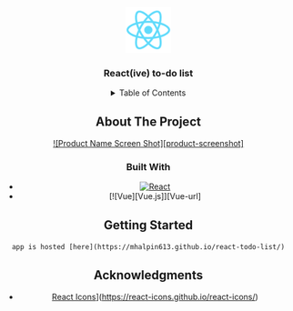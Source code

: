<!-- PROJECT LOGO -->
<br />
<div align="center">
  <a href="https://github.com/github_username/repo_name">
    <img src="public/logo192.png" alt="Logo" width="80" height="80">
  </a>

<h3 align="center">React(ive) to-do list</h3>



<!-- TABLE OF CONTENTS -->
<details>
  <summary>Table of Contents</summary>
  <ol>
    <li>
      <a href="#about-the-project">About The Project</a>
      <ul>
        <li><a href="#built-with">Built With</a></li>
      </ul>
    </li>
    <li>
      <a href="#getting-started">Getting Started</a>
      <ul>
        <li><a href="#prerequisites">Prerequisites</a></li>
        <li><a href="#installation">Installation</a></li>
      </ul>
    </li>
  </ol>
</details>

## About The Project

[![Product Name Screen Shot][product-screenshot]](https://example.com)

### Built With

* [![React][React.js]][React-url]
* [![Vue][Vue.js]][Vue-url]

## Getting Started

```
app is hosted [here](https://mhalpin613.github.io/react-todo-list/)
```

<!-- ACKNOWLEDGMENTS -->
## Acknowledgments

* [React Icons]([)](https://react-icons.github.io/react-icons/)

[React.js]: https://img.shields.io/badge/React-20232A?style=for-the-badge&logo=react&logoColor=61DAFB
[React-url]: https://reactjs.org/
